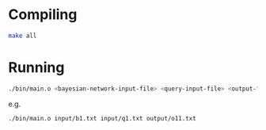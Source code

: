 # Compiling
```bash
make all
```

# Running
```bash
./bin/main.o <bayesian-network-input-file> <query-input-file> <output-file>
```
e.g.
```
./bin/main.o input/b1.txt input/q1.txt output/o11.txt
```
